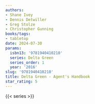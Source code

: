 ```yaml
---
authors:
- Shane Ivey
- Dennis Detwiller
- Greg Stolze
- Christopher Gunning
books/tags:
- tabletop
date: 2024-07-30
params:
  isbn13: '9781940410210'
  series: Delta Green
  series_order: 1
  year: '2016'
slug: '9781940410210'
title: Delta Green - Agent's Handbook
star_rating: 5
---
```



<!--more-->

{{< series >}}